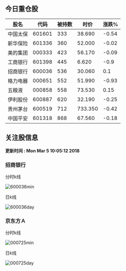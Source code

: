 
## 今日重仓股 

|股名|代码|被持数|时价|涨跌%|
|---|---|---|---|---|
|中国太保|601601|333|38.690|-0.54|
|新华保险|601336|360|52.000|-0.02|
|美的集团|000333|423|56.170|-0.09|
|工商银行|601398|445|6.620|-0.9|
|招商银行|600036|536|30.060|0.1|
|格力电器|000651|552|51.990|-0.93|
|五粮液|000858|558|73.530|0.15|
|伊利股份|600887|620|32.190|-0.25|
|贵州茅台|600519|712|733.350|-0.42|
|中国平安|601318|868|67.560|-0.18|

## 关注股信息
**更新时间 : Mon Mar  5 10:05:12 2018**
### 招商银行 
分时k线

![600036min](http://image.sinajs.cn/newchart/min/n/sh600036.gif)

日k线

![600036day](http://image.sinajs.cn/newchart/daily/n/sh600036.gif)

### 京东方Ａ 
分时k线

![000725min](http://image.sinajs.cn/newchart/min/n/sz000725.gif)

日k线

![000725day](http://image.sinajs.cn/newchart/daily/n/sz000725.gif)
